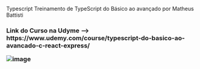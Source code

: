 Typescript
Treinamento de TypeScript do Básico ao avançado por Matheus Battisti
<h3>
Link do Curso na Udyme --> https://www.udemy.com/course/typescript-do-basico-ao-avancado-c-react-express/

![image](https://user-images.githubusercontent.com/89309834/172066004-b30cde40-87ed-4c1e-ae31-085fd1fc0634.png)

